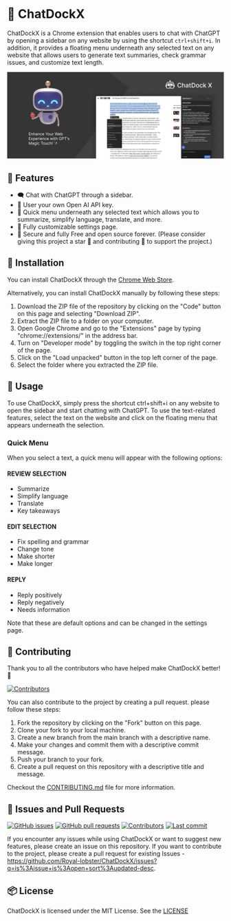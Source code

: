 # 🌟 ChatDockX

ChatDockX is a Chrome extension that enables users to chat with ChatGPT by opening a sidebar on any website by using the shortcut `ctrl+shift+i`. In addition, it provides a floating menu underneath any selected text on any website that allows users to generate text summaries, check grammar issues, and customize text length.

![ChatDockX preview](preview.png)

## 🦾 Features

- 🗨️ Chat with ChatGPT through a sidebar.
- 🔑 User your own Open AI API key.
- 📜 Quick menu underneath any selected text which allows you to summarize, simplify language, translate, and more.
- 💯 Fully customizable settings page.
- 🔐 Secure and fully Free and open source forever. (Please consider giving this project a star 🌟 and contributing 💖 to support the project.)


## 🐳 Installation

You can install ChatDockX through the [Chrome Web Store](https://chrome.google.com/webstore/detail/chatdockx/npkbngooipjniglddnmhdekhjapieimf).

Alternatively, you can install ChatDockX manually by following these steps:

1. Download the ZIP file of the repository by clicking on the "Code" button on this page and selecting "Download ZIP".
2. Extract the ZIP file to a folder on your computer.
3. Open Google Chrome and go to the "Extensions" page by typing "chrome://extensions/" in the address bar.
4. Turn on "Developer mode" by toggling the switch in the top right corner of the page.
5. Click on the "Load unpacked" button in the top left corner of the page.
6. Select the folder where you extracted the ZIP file.

## 💫 Usage

To use ChatDockX, simply press the shortcut ctrl+shift+i on any website to open the sidebar and start chatting with ChatGPT. To use the text-related features, select the text on the website and click on the floating menu that appears underneath the selection.

### Quick Menu

When you select a text, a quick menu will appear with the following options:

#### REVIEW SELECTION

- Summarize
- Simplify language
- Translate
- Key takeaways

#### EDIT SELECTION

- Fix spelling and grammar
- Change tone
- Make shorter
- Make longer

#### REPLY

- Reply positively
- Reply negatively
- Needs information

Note that these are default options and can be changed in the settings page.

## 💖 Contributing

Thank you to all the contributors who have helped make ChatDockX better! 👏

[![Contributors](https://contrib.rocks/image?repo=Royal-lobster/ChatDockX)](https://github.com/Royal-lobster/ChatDockX/graphs/contributors)

You can also contribute to the project by creating a pull request. please follow these steps:

1. Fork the repository by clicking on the "Fork" button on this page.
2. Clone your fork to your local machine.
3. Create a new branch from the main branch with a descriptive name.
4. Make your changes and commit them with a descriptive commit message.
5. Push your branch to your fork.
6. Create a pull request on this repository with a descriptive title and message.

Checkout the [CONTRIBUTING.md](
    https://github.com/Royal-lobster/ChatDockX/blob/main/CONTRIBUTING.md
) file for more information. 

## 🔎 Issues and Pull Requests

[![GitHub issues](https://flat.badgen.net/github/issues/Royal-lobster/ChatDockX)](https://github.com/Royal-lobster/ChatDockX/issues)
[![GitHub pull requests](https://flat.badgen.net/github/prs/Royal-lobster/ChatdockX)](https://github.com/Royal-lobster/ChatDockX/pulls)
[![Contributors](https://flat.badgen.net/github/contributors/Royal-lobster/ChatDockX)](https://github.com/Royal-lobster/ChatDockX/graphs/contributors)
[![Last commit](https://flat.badgen.net/github/last-commit/Royal-lobster/ChatDockX)](https://github.com/Royal-lobster/ChatDockX/commits/main)


If you encounter any issues while using ChatDockX or want to suggest new features, please create an issue on this repository. If you want to contribute to the project, please create a pull request for existing Issues - https://github.com/Royal-lobster/ChatDockX/issues?q=is%3Aissue+is%3Aopen+sort%3Aupdated-desc.

## 📦 License

ChatDockX is licensed under the MIT License. See the [LICENSE](https://github.com/Royal-lobster/ChatDockX/blob/main/LICENSE)
